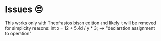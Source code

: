 # Issues 😔


This works only with Theofrastos bison edition and likely it will be removed for simplicity reasons:
int x = 12 + 5.4d / y * 3;    --> "declaration assignment to operation"
